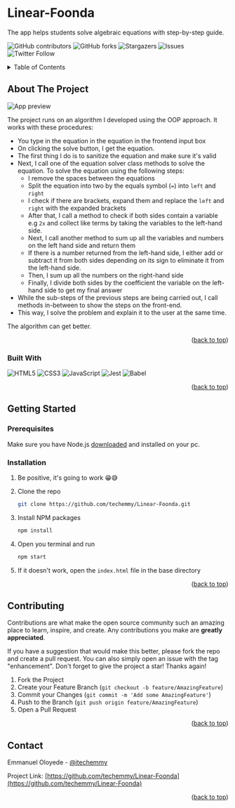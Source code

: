 # Linear-Foonda

The app helps students solve algebraic equations with step-by-step guide.

![GitHub contributors](https://img.shields.io/github/contributors/techemmy/Linear-Foonda?style=for-the-badge)
![GitHub forks](https://img.shields.io/github/forks/techemmy/Linear-Foonda?style=for-the-badge)
![Stargazers](https://img.shields.io/github/stars/techemmy/Linear-Foonda?style=for-the-badge)
![Issues](https://img.shields.io/github/issues/techemmy/Linear-Foonda?style=for-the-badge)
![Twitter Follow](https://img.shields.io/twitter/follow/itechemmy?style=social)

<!-- TABLE OF CONTENTS -->
<details>
  <summary>Table of Contents</summary>
  <ol>
    <li>
      <a href="#about-the-project">How It works</a>
      <ul>
        <li><a href="#built-with">Built With</a></li>
      </ul>
    </li>
    <li>
      <a href="#getting-started">Getting Started</a>
      <ul>
        <li><a href="#prerequisites">Prerequisites</a></li>
        <li><a href="#installation">Installation</a></li>
      </ul>
    </li>
    <li><a href="#contributing">Contributing</a></li>
    <li><a href="#contact">Contact</a></li>
  </ol>
</details>

<!-- ABOUT THE PROJECT -->
## About The Project

![App preview](https://i.ibb.co/3WLHV2n/Screenshot-2023-03-25-at-01-34-51.png)

The project runs on an algorithm I developed using the OOP approach. It works with these procedures:

- You type in the equation in the equation in the frontend input box
- On clicking the solve button, I get the equation.
- The first thing I do is to sanitize the equation and make sure it's valid
- Next, I call one of the equation solver class methods to solve the equation. To solve the equation using the following steps:
  - I remove the spaces between the equations
  - Split the equation into two by the equals symbol (`=`) into `left` and `right`
  - I check if there are brackets, expand them and replace the `left` and `right` with the expanded brackets
  - After that, I call a method to check if both sides contain a variable e.g `2x` and collect like terms by taking the variables to the left-hand side.
  - Next, I call another method to sum up all the variables and numbers on the left hand side and return them
  - If there is a number returned from the left-hand side, I either add or subtract it from both sides depending on its sign to eliminate it from the left-hand side.
  - Then, I sum up all the numbers on the right-hand side
  - Finally, I divide both sides by the coefficient the variable on the left-hand side to get my final answer
- While the sub-steps of the previous steps are being carried out, I call methods in-between to show the steps on the front-end.
- This way, I solve the problem and explain it to the user at the same time.

The algorithm can get better.

<p align="right">(<a href="#linear-foonda">back to top</a>)</p>

### Built With

![HTML5](https://img.shields.io/badge/html5-%23E34F26.svg?style=for-the-badge&logo=html5&logoColor=white)
![CSS3](https://img.shields.io/badge/css3-%231572B6.svg?style=for-the-badge&logo=css3&logoColor=white)
![JavaScript](https://img.shields.io/badge/javascript-%23323330.svg?style=for-the-badge&logo=javascript&logoColor=%23F7DF1E)
![Jest](https://img.shields.io/badge/-jest-%23C21325?style=for-the-badge&logo=jest&logoColor=white)
![Babel](https://img.shields.io/badge/Babel-F9DC3e?style=for-the-badge&logo=babel&logoColor=black)

<p align="right">(<a href="#linear-foonda">back to top</a>)</p>

<!-- GETTING STARTED -->
## Getting Started

### Prerequisites

Make sure you have Node.js [downloaded](https://nodejs.org/en) and installed on your pc.

### Installation

1. Be positive, it's going to work 😁😅
2. Clone the repo

   ```sh
   git clone https://github.com/techemmy/Linear-Foonda.git
   ```

3. Install NPM packages

   ```sh
   npm install
   ```

4. Open you terminal and run

   ```sh
   npm start
   ```

5. If it doesn't work, open the `index.html` file in the base directory

<p align="right">(<a href="#linear-foonda">back to top</a>)</p>

## Contributing

Contributions are what make the open source community such an amazing place to learn, inspire, and create. Any contributions you make are **greatly appreciated**.

If you have a suggestion that would make this better, please fork the repo and create a pull request. You can also simply open an issue with the tag "enhancement".
Don't forget to give the project a star! Thanks again!

1. Fork the Project
2. Create your Feature Branch (`git checkout -b feature/AmazingFeature`)
3. Commit your Changes (`git commit -m 'Add some AmazingFeature'`)
4. Push to the Branch (`git push origin feature/AmazingFeature`)
5. Open a Pull Request

<p align="right">(<a href="#linear-foonda">back to top</a>)</p>

<!-- CONTACT -->
## Contact

Emmanuel Oloyede - [@itechemmy](https://twitter.com/itechemmy)

Project Link: [https://github.com/techemmy/Linear-Foonda](https://github.com/techemmy/Linear-Foonda)

<p align="right">(<a href="#linear-foonda">back to top</a>)</p>
